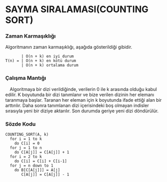 # SAYMA SIRALAMASI(COUNTING SORT)

### Zaman Karmaşıklığı

Algoritmanın zaman karmaşıklığı, aşağıda gösterildiği gibidir.

           | O(n + k) en iyi durum
    T(n) = | O(n + k) en kötü durum
           | O(n + k) ortalama durum

### Çalışma Mantığı

&emsp;Algoritmaya bir dizi verildiğinde, verilerin 0 ile k arasında olduğu kabul edilir. K boyutunda bir dizi tanımlanır ve bize verilen dizinin her elemanı taranmaya başlar. Taranan her eleman için k boyutunda ifade ettiği alan bir arttırılır. Daha sonra tanımlanan dizi içerisindeki boş olmayan indisler sırasıyla yeni bir diziye aktarılır. Son durumda geriye yeni dizi döndürülür.

### Sözde Kodu

    COUNTING_SORT(A, k)
      for i = 1 to k
        do C[i] = 0
      for j = 1 to n
        do C[A[j]] = C[A[j]] + 1
      for i = 2 to k
        do C[i] = C[i] + C[i-1]
      for j = n down to 1
        do B[C[A[j]]] = A[j]
           C[A[j]] = C[A[j]] - 1
      
